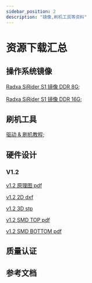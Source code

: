 ```yaml
---
sidebar_position: 2
description: "镜像,刷机工具等资料"
---
```


# 资源下载汇总

## 操作系统镜像

[Radxa SiRider S1 镜像 DDR 8G](https://dl.radxa.com/sirider/s1/images/ubuntu/sirider_s1_ubuntu20_8g_ddr_20241109.zip);

[Radxa SiRider S1 镜像 DDR 16G](https://dl.radxa.com/sirider/s1/images/ubuntu/sirider_s1_ubuntu20_16g_ddr_20241109.zip);

## 刷机工具

[驱动 & 刷机教程](https://dl.radxa.com/sirider/s1/siengine_downloadtool_V7.5.zip);

## 硬件设计

### V1.2

[v1.2 原理图 pdf](https://dl.radxa.com/sirider/s1/hw/RS125_V12_20240925.pdf)

[v1.2 2D dxf](https://dl.radxa.com/sirider/s1/hw/2D/)

[v1.2 3D stp](https://dl.radxa.com/sirider/s1/hw/3D/)

[v1.2 SMD TOP pdf](https://dl.radxa.com/sirider/s1/hw/RS125_V12_20240905-TOP.pdf)

[v1.2 SMD BOTTOM pdf](https://dl.radxa.com/sirider/s1/hw/RS125_V12_20240905-BOTTOM.pdf)

## 质量认证

## 参考文档
